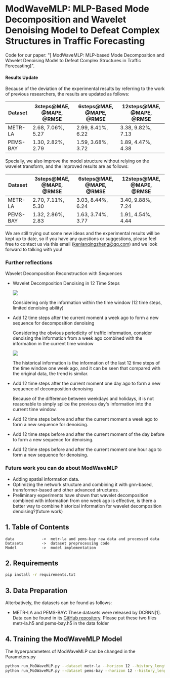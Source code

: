 # ModWaveMLP: MLP-Based Mode Decomposition and Wavelet Denoising Model to Defeat Complex Structures in Traffic Forecasting

Code for our paper: "[ ModWaveMLP: MLP-based Mode Decomposition and Wavelet Denoising Model to Defeat Complex Structures in Traffic Forecasting]".
#### Results Update
Because of the deviation of the experimental results by referring to the work of previous researchers, the results are updated as follows:

| Dataset  | 3steps@MAE, @MAPE, @RMSE | 6steps@MAE, @MAPE, @RMSE | 12steps@MAE, @MAPE, @RMSE |
| -------- | ------------------------ | ------------------------ | ------------------------- |
| METR-LA  | 2.68, 7.06%, 5.27        | 2.99, 8.41%, 6.22        | 3.38, 9.82%, 7.13         |
| PEMS-BAY | 1.30, 2.82%, 2.79        | 1.59, 3.68%, 3.72        | 1.89, 4.47%, 4.38         |
Specially, we also improve the model structure without relying on the wavelet transform, and the improved results are as follows:

| Dataset  | 3steps@MAE, @MAPE, @RMSE | 6steps@MAE, @MAPE, @RMSE | 12steps@MAE, @MAPE, @RMSE |
| -------- | ------------------------ | ------------------------ | ------------------------- |
| METR-LA  | 2.70, 7.11%, 5.30        | 3.03, 8.44%, 6.24        | 3.40, 9.88%, 7.24         |
| PEMS-BAY | 1.32, 2.86%, 2.83        | 1.63, 3.74%, 3.77        | 1.91, 4.54%, 4.44         |

We are still trying out some new ideas and the experimental results will be kept up to date, so if you have any questions or suggestions, please feel free to contact us via this email (kenianqingzheng@qq.com) and we look forward to talking with you!
### Further reflections

Wavelet Decomposition Reconstruction with Sequences

- Wavelet Decomposition Denoising in 12 Time Steps

  ![](wt_files/timewindows_wtdata.png)

  Considering only the information within the time window (12 time steps, limited denoising ability)

- Add 12 time steps after the current moment a week ago to form a new sequence for decomposition denoising

  Considering the obvious periodicity of traffic information, consider denoising the information from a week ago combined with the information in the current time window

  ![](wt_files/weekhistory.png)

  The historical information is the information of the last 12 time steps of the time window one week ago, and it can be seen that compared with the original data, the trend is similar.

- Add 12 time steps after the current moment one day ago to form a new sequence of decomposition denoising

  Because of the difference between weekdays and holidays, it is not reasonable to simply splice the previous day's information into the current time window.

- Add 12 time steps before and after the current moment a week ago to form a new sequence for denoising.

- Add 12 time steps before and after the current moment of the day before to form a new sequence for denoising.

- Add 12 time steps before and after the current moment one hour ago to form a new sequence for denoising.

### Future work you can do about ModWaveMLP

- Adding spatial information data.
- Optimizing the network structure and combining it with gnn-based, transformer-based and other advanced structures.
- Preliminary experiments have shown that wavelet decomposition combined with information from one week ago is effective, is there a better way to combine historical information for wavelet decomposition denoising?(future work)



## 1. Table of Contents

```text
data            ->  metr-la and pems-bay raw data and processed data
Datasets        ->  dataset preprocessing code
Model           ->  model implementation 
```

## 2. Requirements

```bash
pip install -r requirements.txt
```

## 3. Data Preparation

Alterbatively, the datasets can be found as follows:

- METR-LA and PEMS-BAY: These datasets were released by DCRNN[1]. Data can be found in its [GitHub repository](https://github.com/liyaguang/DCRNN).
Please put these two files metr-la.h5 and pems-bay.h5 in the data folder

## 4. Training the ModWaveMLP Model

The hyperparameters of ModWaveMLP can be changed in the Parameters.py

```bash
python run_MoDWaveMLP.py --dataset metr-la --horizon 12 --history_length 12
python run_MoDWaveMLP.py --dataset pems-bay --horizon 12 --history_length 12
```
